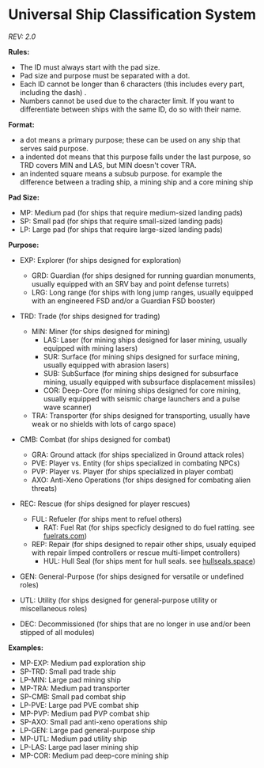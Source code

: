 # Universal Ship Classification System
*REV: 2.0*

**Rules:**
- The ID must always start with the pad size.
- Pad size and purpose must be separated with a dot.
- Each ID cannot be longer than 6 characters (this includes every part, including the dash)    .
- Numbers cannot be used due to the character limit. If you want to differentiate between ships with the same ID, do so with their name.

**Format:**
- a dot means a primary purpose; these can be used on any ship that serves said purpose.
- a indented dot means that this purpose falls under the last purpose, so TRD covers MIN and LAS, but MIN doesn't cover TRA.
- an indented square means a subsub purpose. for example the difference between a trading ship, a mining ship and a core mining ship

**Pad Size:**
- MP: Medium pad (for ships that require medium-sized landing pads)    
- SP: Small pad (for ships that require small-sized landing pads)    
- LP: Large pad (for ships that require large-sized landing pads)    

**Purpose:**
- EXP: Explorer (for ships designed for exploration)    
  -  GRD: Guardian (for ships designed for running guardian monuments, usually equipped with an SRV bay and point defense turrets)    
  - LRG: Long range (for ships with long jump ranges, usually equipped with an engineered FSD and/or a Guardian FSD booster)    
- TRD: Trade (for ships designed for trading)    
  - MIN: Miner (for ships designed for mining)    
    - LAS: Laser (for mining ships designed for laser mining, usually equipped with mining lasers)    
    - SUR: Surface (for mining ships designed for surface mining, usually equipped with abrasion lasers)    
    - SUB: SubSurface (for mining ships designed for subsurface mining, usually equipped with subsurface displacement missiles)    
    - COR: Deep-Core (for mining ships designed for core mining, usually equipped with seismic charge launchers and a pulse wave scanner)    
  - TRA: Transporter (for ships designed for transporting, usually have weak or no shields with lots of cargo space)    
- CMB: Combat (for ships designed for combat)    
  - GRA: Ground attack (for ships specialized in Ground attack roles)    
  - PVE: Player vs. Entity (for ships specialized in combating NPCs)    
  - PVP: Player vs. Player (for ships specialized in player combat)    
  - AXO: Anti-Xeno Operations (for ships designed for combating alien threats)    
- REC: Rescue (for ships designed for player rescues)    
  - FUL: Refueler (for ships ment to refuel others)
    - RAT: Fuel Rat (for ships specficly designed to do fuel ratting. see [fuelrats.com](https://fuelrats.com))
  - REP: Repair (for ships designed to repair other ships, usualy equiped with repair limped controllers or rescue multi-limpet controllers)
    - HUL: Hull Seal (for ships ment for hull seals. see [hullseals.space](https://hullseals.space))

        
- GEN: General-Purpose (for ships designed for versatile or undefined roles)    
- UTL: Utility (for ships designed for general-purpose utility or miscellaneous roles)    
- DEC: Decommissioned (for ships that are no longer in use and/or been stipped of all modules)    

**Examples:**
- MP-EXP: Medium pad exploration ship
- SP-TRD: Small pad trade ship
- LP-MIN: Large pad mining ship
- MP-TRA: Medium pad transporter
- SP-CMB: Small pad combat ship
- LP-PVE: Large pad PVE combat ship
- MP-PVP: Medium pad PVP combat ship
- SP-AXO: Small pad anti-xeno operations ship
- LP-GEN: Large pad general-purpose ship
- MP-UTL: Medium pad utility ship
- LP-LAS: Large pad laser mining ship
- MP-COR: Medium pad deep-core mining ship
